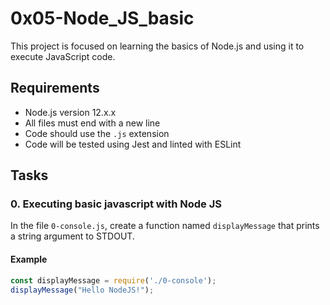 # 0x05-Node_JS_basic

This project is focused on learning the basics of Node.js and using it to execute JavaScript code.

## Requirements

- Node.js version 12.x.x
- All files must end with a new line
- Code should use the `.js` extension
- Code will be tested using Jest and linted with ESLint

## Tasks

### 0. Executing basic javascript with Node JS

In the file `0-console.js`, create a function named `displayMessage` that prints a string argument to STDOUT.

#### Example
```javascript
const displayMessage = require('./0-console');
displayMessage("Hello NodeJS!");

